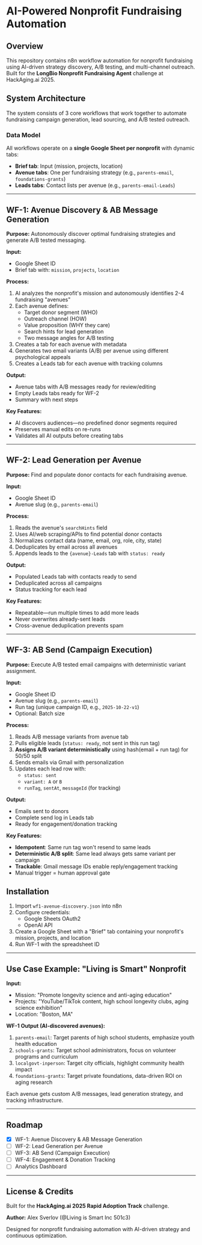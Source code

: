 # AI-Powered Nonprofit Fundraising Automation

## Overview

This repository contains n8n workflow automation for nonprofit fundraising using AI-driven strategy discovery, A/B testing, and multi-channel outreach. Built for the **LongBio Nonprofit Fundraising Agent** challenge at HackAging.ai 2025.

## System Architecture

The system consists of 3 core workflows that work together to automate fundraising campaign generation, lead sourcing, and A/B tested outreach.

### Data Model

All workflows operate on a **single Google Sheet per nonprofit** with dynamic tabs:
- **Brief tab**: Input (mission, projects, location)
- **Avenue tabs**: One per fundraising strategy (e.g., `parents-email`, `foundations-grants`)
- **Leads tabs**: Contact lists per avenue (e.g., `parents-email-Leads`)

---

## WF-1: Avenue Discovery & AB Message Generation

**Purpose:** Autonomously discover optimal fundraising strategies and generate A/B tested messaging.

**Input:**
- Google Sheet ID
- Brief tab with: `mission`, `projects`, `location`

**Process:**
1. AI analyzes the nonprofit's mission and autonomously identifies 2-4 fundraising "avenues"
2. Each avenue defines:
   - Target donor segment (WHO)
   - Outreach channel (HOW)
   - Value proposition (WHY they care)
   - Search hints for lead generation
   - Two message angles for A/B testing
3. Creates a tab for each avenue with metadata
4. Generates two email variants (A/B) per avenue using different psychological appeals
5. Creates a Leads tab for each avenue with tracking columns

**Output:**
- Avenue tabs with A/B messages ready for review/editing
- Empty Leads tabs ready for WF-2
- Summary with next steps

**Key Features:**
- AI discovers audiences—no predefined donor segments required
- Preserves manual edits on re-runs
- Validates all AI outputs before creating tabs

---

## WF-2: Lead Generation per Avenue

**Purpose:** Find and populate donor contacts for each fundraising avenue.

**Input:**
- Google Sheet ID
- Avenue slug (e.g., `parents-email`)

**Process:**
1. Reads the avenue's `searchHints` field
2. Uses AI/web scraping/APIs to find potential donor contacts
3. Normalizes contact data (name, email, org, role, city, state)
4. Deduplicates by email across all avenues
5. Appends leads to the `{avenue}-Leads` tab with `status: ready`

**Output:**
- Populated Leads tab with contacts ready to send
- Deduplicated across all campaigns
- Status tracking for each lead

**Key Features:**
- Repeatable—run multiple times to add more leads
- Never overwrites already-sent leads
- Cross-avenue deduplication prevents spam

---

## WF-3: AB Send (Campaign Execution)

**Purpose:** Execute A/B tested email campaigns with deterministic variant assignment.

**Input:**
- Google Sheet ID
- Avenue slug (e.g., `parents-email`)
- Run tag (unique campaign ID, e.g., `2025-10-22-v1`)
- Optional: Batch size

**Process:**
1. Reads A/B message variants from avenue tab
2. Pulls eligible leads (`status: ready`, not sent in this run tag)
3. **Assigns A/B variant deterministically** using hash(email + run tag) for 50/50 split
4. Sends emails via Gmail with personalization
5. Updates each lead row with:
   - `status: sent`
   - `variant: A` or `B`
   - `runTag`, `sentAt`, `messageId` (for tracking)

**Output:**
- Emails sent to donors
- Complete send log in Leads tab
- Ready for engagement/donation tracking

**Key Features:**
- **Idempotent**: Same run tag won't resend to same leads
- **Deterministic A/B split**: Same lead always gets same variant per campaign
- **Trackable**: Gmail message IDs enable reply/engagement tracking
- Manual trigger = human approval gate

## Installation

1. Import `wf1-avenue-discovery.json` into n8n
2. Configure credentials:
   - Google Sheets OAuth2
   - OpenAI API
3. Create a Google Sheet with a "Brief" tab containing your nonprofit's mission, projects, and location
4. Run WF-1 with the spreadsheet ID

---

## Use Case Example: "Living is Smart" Nonprofit

**Input:**
- Mission: "Promote longevity science and anti-aging education"
- Projects: "YouTube/TikTok content, high school longevity clubs, aging science exhibition"
- Location: "Boston, MA"

**WF-1 Output (AI-discovered avenues):**
1. `parents-email`: Target parents of high school students, emphasize youth health education
2. `schools-grants`: Target school administrators, focus on volunteer programs and curriculum
3. `localgovt-inperson`: Target city officials, highlight community health impact
4. `foundations-grants`: Target private foundations, data-driven ROI on aging research

Each avenue gets custom A/B messages, lead generation strategy, and tracking infrastructure.

---

## Roadmap

- [x] WF-1: Avenue Discovery & AB Message Generation 
- [ ] WF-2: Lead Generation per Avenue
- [ ] WF-3: AB Send (Campaign Execution)
- [ ] WF-4: Engagement & Donation Tracking
- [ ] Analytics Dashboard

---

## License & Credits

Built for the **HackAging.ai 2025 Rapid Adoption Track** challenge.

**Author:** Alex Sverlov (@Living is Smart Inc 501c3)

Designed for nonprofit fundraising automation with AI-driven strategy and continuous optimization.


